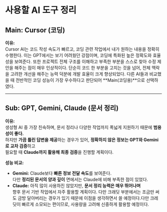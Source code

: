 # 사용할 AI 도구 정리

## Main: Cursor (코딩)

**이유:**  
Cursor AI는 코드 작성 속도가 빠르고, 코딩 관련 작업에서 내가 원하는 내용을 정확히 수행한다.
이는 GPT에서는 보기 어려웠던 강점이며, 코딩에 특화된 높은 정확도와 효율성을 보여준다.
또한 프로젝트 전체 구조를 이해하고 부족한 부분을 스스로 찾아 수정 제안을 해주는 점이 매우 인상적이다.
단순히 코드 한 부분을 고치는 것을 넘어, 전체 맥락을 고려한 개선을 해주는 능력 덕분에 개발 효율이 크게 향상되었다.
다른 AI들과 비교했을 때 전반적인 코딩 성능이 가장 우수하다고 판단되어 **Main(코딩용)**으로 선택하였다.

---

## Sub: GPT, Gemini, Claude (문서 정리)

**이유:**  
생성형 AI 중 가장 친숙하며, 문서 정리나 다양한 작업까지 폭넓게 지원하기 때문에 **범용성이 좋다.**  
하지만 **가끔 틀린 답변을 제공**하는 경우가 있어, **정확하지 않은 정보는 GPT와 Gemini로 교차 검증**하고  
필요할 때 **Claude까지 활용해 최종 검증**을 진행할 계획이다.

**성능 비교:**  
- **Gemini:** Claude보다 **빠른 정보 전달 속도**를 보여준다.  
  다만 **정리된 문서의 양과 깊이** 면에서는 Claude에 비해 부족한 점이 있었다.  
- **Claude:** 아직 많이 사용하진 않았지만, **문서 정리 능력은 매우 뛰어나며**  
  향후 문서 기반 작업에서 자주 활용할 계획이다. 다만 크래딧 부분에서는 조금만 써도 금방 달아버리는 경우가 있기 때문에 이점을 생각하면서 쓸 예정이다.다만 크레딧이 빠르게 소모되는 편이므로, 사용량을 고려해 신중하게 활용할 예정이다. 